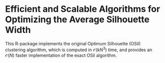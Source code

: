 # Efficient and Scalable Algorithms for Optimizing the Average Silhouette Width

This R-package implements the original Optimum Silhouette (OSil) clustering algorithm, which is computed in $\mathcal{O}(kN^3)$ time, and provides an $\mathcal{O}(N)$ faster implementation of the exact OSil algorithm.
